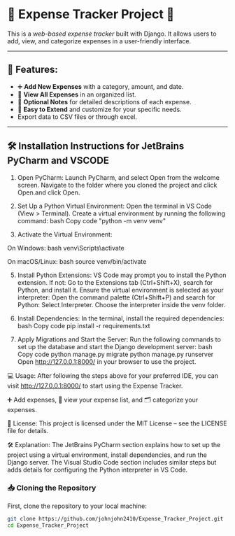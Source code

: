 # 💸 Expense Tracker Project 💸

This is a *web-based expense tracker* built with Django. It allows users to add, view, and categorize expenses in a user-friendly interface.

---

## 🎯 Features:
- ➕ **Add New Expenses** with a category, amount, and date.
- 📜 **View All Expenses** in an organized list.
- 📝 **Optional Notes** for detailed descriptions of each expense.
- 💼 **Easy to Extend** and customize for your specific needs.
- Export data to CSV files or through excel.

---

## 🛠️ Installation Instructions for JetBrains PyCharm and VSCODE
1. Open PyCharm:
Launch PyCharm, and select Open from the welcome screen.
Navigate to the folder where you cloned the project and click Open.and click Open.

2. Set Up a Python Virtual Environment:
Open the terminal in VS Code (View > Terminal).
Create a virtual environment by running the following command:
bash
Copy code
"python -m venv venv"

4. Activate the Virtual Environment:

On Windows:
bash
venv\Scripts\activate

On macOS/Linux:
bash
source venv/bin/activate

5. Install Python Extensions:
VS Code may prompt you to install the Python extension. If not:
Go to the Extensions tab (Ctrl+Shift+X), search for Python, and install it.
Ensure the virtual environment is selected as your interpreter:
Open the command palette (Ctrl+Shift+P) and search for Python: Select Interpreter.
Choose the interpreter inside the venv folder.

6. Install Dependencies:
In the terminal, install the required dependencies:
bash
Copy code
pip install -r requirements.txt

7. Apply Migrations and Start the Server:
Run the following commands to set up the database and start the Django development server:
bash
Copy code
python manage.py migrate
python manage.py runserver
Open http://127.0.0.1:8000/ in your browser to use the project.

💻 Usage:
After following the steps above for your preferred IDE, you can visit http://127.0.0.1:8000/ to start using the Expense Tracker.

➕ Add expenses, 📜 view your expense list, and 🗂️ categorize your expenses.

📝 License:
This project is licensed under the MIT License – see the LICENSE file for details.

🛠️ Explanation:
The JetBrains PyCharm section explains how to set up the project using a virtual environment, install dependencies, and run the Django server.
The Visual Studio Code section includes similar steps but adds details for configuring the Python interpreter in VS Code.


### 📥 Cloning the Repository
First, clone the repository to your local machine:

```bash
git clone https://github.com/johnjohn2410/Expense_Tracker_Project.git
cd Expense_Tracker_Project

